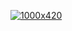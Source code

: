 [![1000x420](https://user-images.githubusercontent.com/438920/84861219-66036b00-b025-11ea-956b-0b5e009e0d78.gif "KrishnaKanth")](https://github.com/krishnaUIDev)
